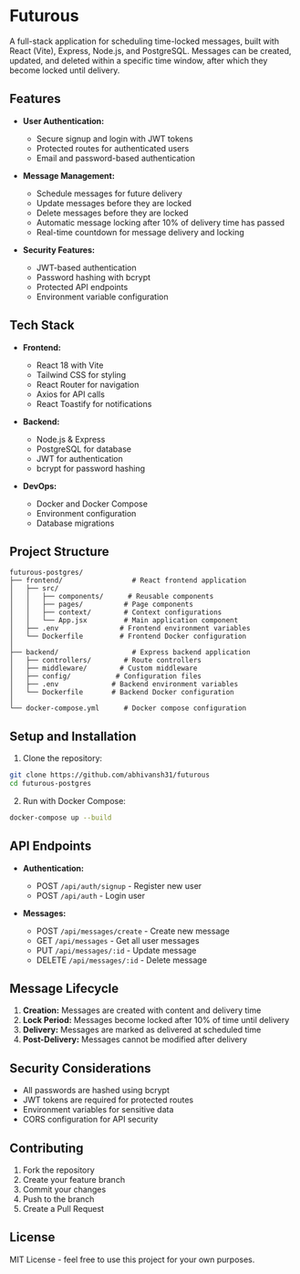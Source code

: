 # Futurous

A full-stack application for scheduling time-locked messages, built with React (Vite), Express, Node.js, and PostgreSQL. Messages can be created, updated, and deleted within a specific time window, after which they become locked until delivery.

## Features

- **User Authentication:**
  - Secure signup and login with JWT tokens
  - Protected routes for authenticated users
  - Email and password-based authentication

- **Message Management:**
  - Schedule messages for future delivery
  - Update messages before they are locked
  - Delete messages before they are locked
  - Automatic message locking after 10% of delivery time has passed
  - Real-time countdown for message delivery and locking

- **Security Features:**
  - JWT-based authentication
  - Password hashing with bcrypt
  - Protected API endpoints
  - Environment variable configuration

## Tech Stack

- **Frontend:**
  - React 18 with Vite
  - Tailwind CSS for styling
  - React Router for navigation
  - Axios for API calls
  - React Toastify for notifications

- **Backend:**
  - Node.js & Express
  - PostgreSQL for database
  - JWT for authentication
  - bcrypt for password hashing

- **DevOps:**
  - Docker and Docker Compose
  - Environment configuration
  - Database migrations

## Project Structure

```
futurous-postgres/
├── frontend/                 # React frontend application
│   ├── src/
│   │   ├── components/      # Reusable components
│   │   ├── pages/          # Page components
│   │   ├── context/        # Context configurations
│   │   └── App.jsx         # Main application component
│   ├── .env               # Frontend environment variables
│   └── Dockerfile         # Frontend Docker configuration
│
├── backend/                  # Express backend application
│   ├── controllers/        # Route controllers
│   ├── middleware/        # Custom middleware
│   ├── config/           # Configuration files
│   ├── .env             # Backend environment variables
│   └── Dockerfile       # Backend Docker configuration
│
└── docker-compose.yml      # Docker compose configuration
```

## Setup and Installation

1. Clone the repository:
```bash
git clone https://github.com/abhivansh31/futurous
cd futurous-postgres
```
2. Run with Docker Compose:
```bash
docker-compose up --build
```

## API Endpoints

- **Authentication:**
  - POST `/api/auth/signup` - Register new user
  - POST `/api/auth` - Login user

- **Messages:**
  - POST `/api/messages/create` - Create new message
  - GET `/api/messages` - Get all user messages
  - PUT `/api/messages/:id` - Update message
  - DELETE `/api/messages/:id` - Delete message

## Message Lifecycle

1. **Creation:** Messages are created with content and delivery time
2. **Lock Period:** Messages become locked after 10% of time until delivery
3. **Delivery:** Messages are marked as delivered at scheduled time
4. **Post-Delivery:** Messages cannot be modified after delivery

## Security Considerations

- All passwords are hashed using bcrypt
- JWT tokens are required for protected routes
- Environment variables for sensitive data
- CORS configuration for API security

## Contributing

1. Fork the repository
2. Create your feature branch
3. Commit your changes
4. Push to the branch
5. Create a Pull Request

## License

MIT License - feel free to use this project for your own purposes.

